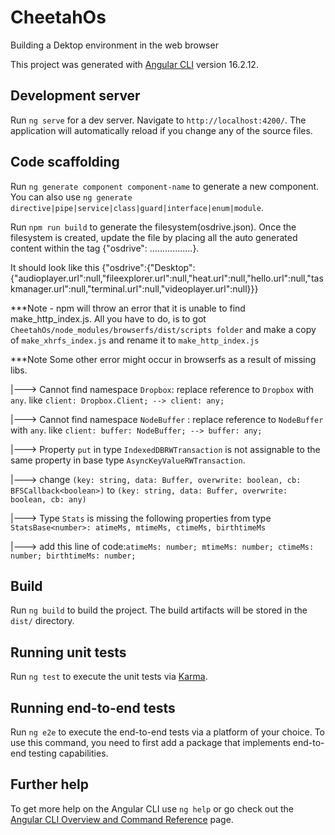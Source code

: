 # CheetahOs

Building a Dektop environment in the web browser

This project was generated with [Angular CLI](https://github.com/angular/angular-cli) version 16.2.12.

## Development server

Run `ng serve` for a dev server. Navigate to `http://localhost:4200/`. The application will automatically reload if you change any of the source files.

## Code scaffolding

Run `ng generate component component-name` to generate a new component. You can also use `ng generate directive|pipe|service|class|guard|interface|enum|module`.

Run `npm run build` to generate the filesystem(osdrive.json). Once the filesystem is created, update the file by placing all the auto generated content within the tag {"osdrive": .................}.

It should look like this {"osdrive":{"Desktop":{"audioplayer.url":null,"fileexplorer.url":null,"heat.url":null,"hello.url":null,"taskmanager.url":null,"terminal.url":null,"videoplayer.url":null}}}

***Note - npm will throw an error that it is unable to find make_http_index.js. All you have to do, is to got `CheetahOs/node_modules/browserfs/dist/scripts folder` and make a copy of `make_xhrfs_index.js` and rename it to `make_http_index.js`

***Note Some other error might occur in browserfs as a result of missing libs.

|---> Cannot find namespace `Dropbox`: replace reference to `Dropbox` with `any`. like `client: Dropbox.Client; --> client: any;`

|---> Cannot find namespace `NodeBuffer` : replace reference to `NodeBuffer` with `any`. like `client: buffer: NodeBuffer; --> buffer: any;`

|---> Property `put` in type `IndexedDBRWTransaction` is not assignable to the same property in base type `AsyncKeyValueRWTransaction`.

 |---> change `(key: string, data: Buffer, overwrite: boolean, cb: BFSCallback<boolean>)`  to `(key: string, data: Buffer, overwrite: boolean, cb: any)`

|---> Type `Stats` is missing the following properties from type `StatsBase<number>: atimeMs, mtimeMs, ctimeMs, birthtimeMs`

 |---> add this line of code:`atimeMs: number; mtimeMs: number; ctimeMs: number; birthtimeMs: number;`

## Build

Run `ng build` to build the project. The build artifacts will be stored in the `dist/` directory.

## Running unit tests

Run `ng test` to execute the unit tests via [Karma](https://karma-runner.github.io).

## Running end-to-end tests

Run `ng e2e` to execute the end-to-end tests via a platform of your choice. To use this command, you need to first add a package that implements end-to-end testing capabilities.

## Further help

To get more help on the Angular CLI use `ng help` or go check out the [Angular CLI Overview and Command Reference](https://angular.io/cli) page.
